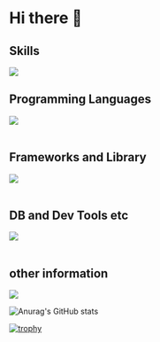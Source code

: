 # Hi there 🙌

## Skills
![](https://github-readme-stats.vercel.app/api/top-langs?username=xx-mikusan-xx&show_icons=true&locale=en&layout=compact)
## Programming Languages

<img src="https://skillicons.dev/icons?i=html,css,js,typescript,python,php,java,c," /> <br /><br />

## Frameworks and Library

<img src="https://skillicons.dev/icons?i=react,next,nodejs,wordpress" /> <br /><br />

## DB and Dev Tools etc

<img src="https://skillicons.dev/icons?i=mysql,postgresql,docker,git,github,vscode,linux,nginx" /> <br /><br />

## other information
![](http://github-profile-summary-cards.vercel.app/api/cards/profile-details?username=xx-mikusan-xx&theme=blueberry)

![Anurag's GitHub stats](https://github-readme-stats.vercel.app/api?username=xx-mikusan-xx&show_icons=true&theme=transparent)

[![trophy](https://github-profile-trophy.vercel.app/?username=xx-mikusan-xx&theme=onedark)](https://github.com/ryo-ma/github-profile-trophy)
